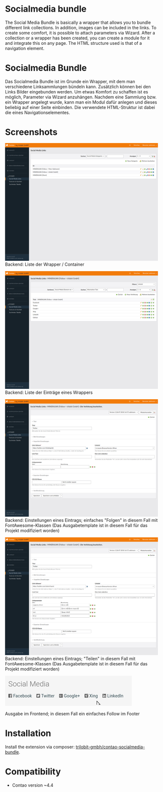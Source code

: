 Socialmedia bundle
==================

The Social Media Bundle is basically a wrapper that allows you to bundle different link collections. In addition, images can be included in the links.
To create some comfort, it is possible to attach parameters via Wizard. After a collection or a wrapper has been created, you can create a module for it
and integrate this on any page. The HTML structure used is that of a navigation element.

Socialmedia Bundle
==================

Das Socialmedia Bundle ist im Grunde ein Wrapper, mit dem man verschiedene Linksammlungen bündeln kann. Zusätzlich können bei den Links Bilder eingebunden werden.
Um etwas Komfort zu schaffen ist es möglich, Parameter via Wizard anzuhängen. Nachdem eine Sammlung bzw. ein Wrapper angelegt wurde, kann man ein Modul dafür anlegen
und dieses beliebig auf einer Seite einbinden. Die verwendete HTML-Struktur ist dabei die eines Navigationselementes.

Screenshots
===========

![](docs/images/Auswahl_001.png)
Backend: Liste der Wrapper / Container

![](docs/images/Auswahl_002.png)
Backend: Liste der Einträge eines Wrappers

![](docs/images/Auswahl_003.png)
Backend: Einstellungen eines Eintrags; einfaches "Folgen" in diesem Fall mit FontAwesome-Klassen (Das Ausgabetemplate ist in diesem Fall für das Projekt modifiziert worden)

![](docs/images/Auswahl_004.png)
Backend: Einstellungen eines Eintrags; "Teilen" in diesem Fall mit FontAwesome-Klassen (Das Ausgabetemplate ist in diesem Fall für das Projekt modifiziert worden)

![](docs/images/Auswahl_005.jpg)

Ausgabe im Frontend; in diesem Fall ein einfaches Follow im Footer

Installation
============

Install the extension via composer: [trilobit-gmbh/contao-socialmedia-bundle](https://packagist.org/packages/trilobit-gmbh/contao-socialmedia-bundle).

Compatibility
=============

* Contao version ~4.4